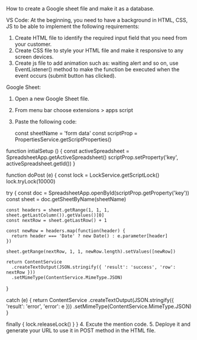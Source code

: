 How to create a Google sheet file and make it as a database.

VS Code:
At the beginning, you need to have a background in HTML, CSS, JS to be able to implement the following requirements:
 1. Create HTML file to identify the required input field that you need from your customer.
 2. Create CSS file to style your HTML file and make it responsive to any screen devices.
 3. Create js file to add animation such as: waiting alert and so on, use EventListener() method to make the function be executed when the event occurs (submit button has clicked).

Google Sheet:

1. Open a new Google Sheet file.
2. From menu bar choose extensions > apps script
3. Paste the following code:
   
   const sheetName = 'form data'
const scriptProp = PropertiesService.getScriptProperties()

function intialSetup () {
  const activeSpreadsheet = SpreadsheetApp.getActiveSpreadsheet()
  scriptProp.setProperty('key', activeSpreadsheet.getId())
}

function doPost (e) {
  const lock = LockService.getScriptLock()
  lock.tryLock(10000)

  try {
    const doc = SpreadsheetApp.openById(scriptProp.getProperty('key'))
    const sheet = doc.getSheetByName(sheetName)

    const headers = sheet.getRange(1, 1, 1, sheet.getLastColumn()).getValues()[0]
    const nextRow = sheet.getLastRow() + 1

    const newRow = headers.map(function(header) {
      return header === 'Date' ? new Date() : e.parameter[header]
    })

    sheet.getRange(nextRow, 1, 1, newRow.length).setValues([newRow])

    return ContentService
      .createTextOutput(JSON.stringify({ 'result': 'success', 'row': nextRow }))
      .setMimeType(ContentService.MimeType.JSON)
  }

  catch (e) {
    return ContentService
      .createTextOutput(JSON.stringify({ 'result': 'error', 'error': e }))
      .setMimeType(ContentService.MimeType.JSON)
  }

  finally {
    lock.releaseLock()
  }
}
 4. Excute the mention code.
 5. Deploye it and generate your URL to use it in POST method in the HTML file.

 
